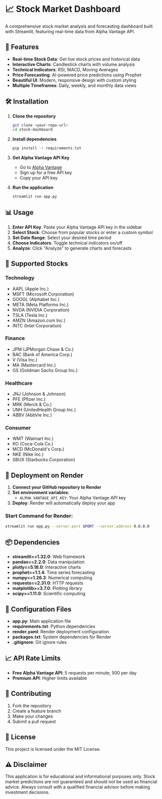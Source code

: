 # 📈 Stock Market Dashboard

A comprehensive stock market analysis and forecasting dashboard built with Streamlit, featuring real-time data from Alpha Vantage API.

## 🚀 Features

- **Real-time Stock Data**: Get live stock prices and historical data
- **Interactive Charts**: Candlestick charts with volume analysis
- **Technical Indicators**: RSI, MACD, Moving Averages
- **Price Forecasting**: AI-powered price predictions using Prophet
- **Beautiful UI**: Modern, responsive design with custom styling
- **Multiple Timeframes**: Daily, weekly, and monthly data views

## 🛠️ Installation

1. **Clone the repository**
   ```bash
   git clone <your-repo-url>
   cd stock-dashboard
   ```

2. **Install dependencies**
   ```bash
   pip install -r requirements.txt
   ```

3. **Get Alpha Vantage API Key**
   - Go to [Alpha Vantage](https://www.alphavantage.co/)
   - Sign up for a free API key
   - Copy your API key

4. **Run the application**
   ```bash
   streamlit run app.py
   ```

## 📊 Usage

1. **Enter API Key**: Paste your Alpha Vantage API key in the sidebar
2. **Select Stock**: Choose from popular stocks or enter a custom symbol
3. **Set Date Range**: Select your desired time period
4. **Choose Indicators**: Toggle technical indicators on/off
5. **Analyze**: Click "Analyze" to generate charts and forecasts

## 🎯 Supported Stocks

### Technology
- AAPL (Apple Inc.)
- MSFT (Microsoft Corporation)
- GOOGL (Alphabet Inc.)
- META (Meta Platforms Inc.)
- NVDA (NVIDIA Corporation)
- TSLA (Tesla Inc.)
- AMZN (Amazon.com Inc.)
- INTC (Intel Corporation)

### Finance
- JPM (JPMorgan Chase & Co.)
- BAC (Bank of America Corp.)
- V (Visa Inc.)
- MA (Mastercard Inc.)
- GS (Goldman Sachs Group Inc.)

### Healthcare
- JNJ (Johnson & Johnson)
- PFE (Pfizer Inc.)
- MRK (Merck & Co.)
- UNH (UnitedHealth Group Inc.)
- ABBV (AbbVie Inc.)

### Consumer
- WMT (Walmart Inc.)
- KO (Coca-Cola Co.)
- MCD (McDonald's Corp.)
- NKE (Nike Inc.)
- SBUX (Starbucks Corporation)

## 🚀 Deployment on Render

1. **Connect your GitHub repository to Render**
2. **Set environment variables**:
   - `ALPHA_VANTAGE_API_KEY`: Your Alpha Vantage API key
3. **Deploy**: Render will automatically deploy your app

### Start Command for Render:
```bash
streamlit run app.py --server.port $PORT --server.address 0.0.0.0
```

## 📦 Dependencies

- **streamlit==1.32.0**: Web framework
- **pandas==2.2.0**: Data manipulation
- **plotly==5.18.0**: Interactive charts
- **prophet==1.1.4**: Time series forecasting
- **numpy==1.26.3**: Numerical computing
- **requests==2.31.0**: HTTP requests
- **matplotlib>=3.7.0**: Plotting library
- **scipy>=1.11.0**: Scientific computing

## 🔧 Configuration Files

- **app.py**: Main application file
- **requirements.txt**: Python dependencies
- **render.yaml**: Render deployment configuration
- **packages.txt**: System dependencies for Render
- **.gitignore**: Git ignore rules

## 📈 API Rate Limits

- **Free Alpha Vantage API**: 5 requests per minute, 500 per day
- **Premium API**: Higher limits available

## 🤝 Contributing

1. Fork the repository
2. Create a feature branch
3. Make your changes
4. Submit a pull request

## 📄 License

This project is licensed under the MIT License.

## ⚠️ Disclaimer

This application is for educational and informational purposes only. Stock market predictions are not guaranteed and should not be used as financial advice. Always consult with a qualified financial advisor before making investment decisions.
